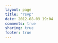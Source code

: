 ```yaml
---
layout: page
title: "rsvp"
date: 2012-08-09 19:04
comments: true
sharing: true
footer: true
---
```

